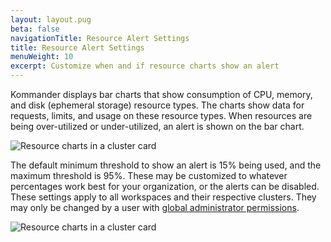 ```yaml
---
layout: layout.pug
beta: false
navigationTitle: Resource Alert Settings
title: Resource Alert Settings
menuWeight: 10
excerpt: Customize when and if resource charts show an alert
---
```


Kommander displays bar charts that show consumption of CPU, memory, and disk (ephemeral storage) resource types. The charts show data for requests, limits, and usage on these resource types. When resources are being over-utilized or under-utilized, an alert is shown on the bar chart.

![Resource charts in a cluster card](/dkp/kommander/1.4/img/resource-warning-settings-chart-example.png)

The default minimum threshold to show an alert is 15% being used, and the maximum threshold is 95%. These may be customized to whatever percentages work best for your organization, or the alerts can be disabled. These settings apply to all workspaces and their respective clusters. They may only be changed by a user with [global administrator permissions][kommander-access-control].

![Resource charts in a cluster card](/dkp/kommander/1.4/img/resource-warning-settings.png)

[kommander-access-control]: /dkp/kommander/1.4/operations/access-control/
